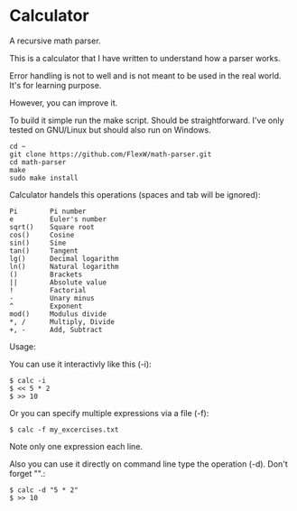 # Calculator
A recursive math parser.

This is a calculator that I have written to understand how a parser works.

Error handling is not to well and is not meant to be used in the real world. 
It's for learning purpose.

However, you can improve it.

To build it simple run the make script. Should be straightforward. I've only tested on GNU/Linux but should also run on Windows.

```
cd ~
git clone https://github.com/FlexW/math-parser.git
cd math-parser
make
sudo make install
```

Calculator handels this operations (spaces and tab will be ignored):

    Pi        Pi number
    e         Euler's number
    sqrt()    Square root
    cos()     Cosine 
    sin()     Sine 
    tan()     Tangent 
    lg()      Decimal logarithm
    ln()      Natural logarithm
    ()        Brackets
    ||        Absolute value
    !         Factorial
    -         Unary minus
    ^         Exponent
    mod()     Modulus divide 
    *, /      Multiply, Divide 
    +, -      Add, Subtract

Usage:

You can use it interactivly like this (-i):

    $ calc -i
    $ << 5 * 2
    $ >> 10

Or you can specify multiple expressions via a file (-f):

    $ calc -f my_excercises.txt

Note only one expression each line.

Also you can use it directly on command line type the operation (-d). Don't forget "".:
    
    $ calc -d "5 * 2"
    $ >> 10